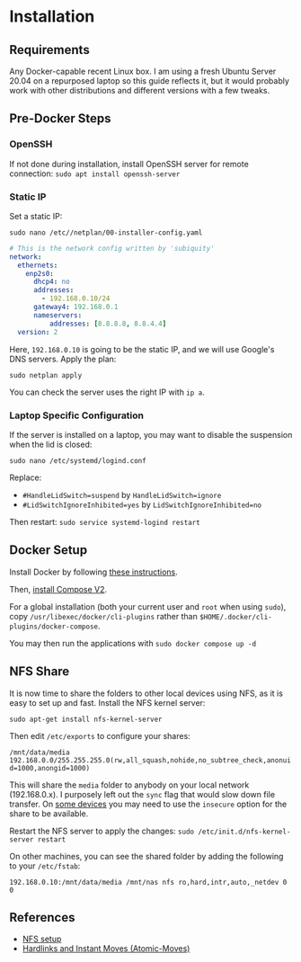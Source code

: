 # Installation

## Requirements

Any Docker-capable recent Linux box. 
I am using a fresh Ubuntu Server 20.04 on a repurposed laptop so this guide reflects it, 
but it would  probably work with other distributions and different versions with a few tweaks.

## Pre-Docker Steps

### OpenSSH

If not done during installation, install OpenSSH server for remote connection: `sudo apt install openssh-server`

### Static IP

Set a static IP:

`sudo nano /etc//netplan/00-installer-config.yaml`

```yaml
# This is the network config written by 'subiquity'
network:
  ethernets:
    enp2s0:
      dhcp4: no
      addresses:
        - 192.168.0.10/24
      gateway4: 192.168.0.1
      nameservers:
          addresses: [8.8.8.8, 8.8.4.4]
  version: 2
```

Here, `192.168.0.10` is going to be the static IP, and we will use Google's DNS servers. Apply the plan:

`sudo netplan apply`

You can check the server uses the right IP with `ip a`.

### Laptop Specific Configuration

If the server is installed on a laptop, you may want to disable the suspension when the lid is closed:

`sudo nano /etc/systemd/logind.conf`

Replace: 
- `#HandleLidSwitch=suspend` by `HandleLidSwitch=ignore`
- `#LidSwitchIgnoreInhibited=yes` by `LidSwitchIgnoreInhibited=no`

Then restart: `sudo service systemd-logind restart`

## Docker Setup

Install Docker by following [these instructions](https://docs.docker.com/engine/install/ubuntu/).

Then, [install Compose V2](https://docs.docker.com/compose/cli-command/#install-on-linux).

For a global installation (both your current user and `root` when using `sudo`),
copy `/usr/libexec/docker/cli-plugins` rather than `$HOME/.docker/cli-plugins/docker-compose`.

You may then run the applications with `sudo docker compose up -d`

## NFS Share

It is now time to share the folders to other local devices using NFS, as it is easy to set up and fast. 
Install the NFS kernel server:

`sudo apt-get install nfs-kernel-server`

Then edit `/etc/exports` to configure your shares:

`/mnt/data/media 192.168.0.0/255.255.255.0(rw,all_squash,nohide,no_subtree_check,anonuid=1000,anongid=1000)`

This will share the `media` folder to anybody on your local network (192.168.0.x). 
I purposely left out the `sync` flag that would slow down file transfer. 
On [some devices](https://forum.kodi.tv/showthread.php?tid=343434) you may need to use the `insecure` option for the share to be available.

Restart the NFS server to apply the changes: `sudo /etc/init.d/nfs-kernel-server restart`

On other machines, you can see the shared folder by adding the following to your `/etc/fstab`:

`192.168.0.10:/mnt/data/media /mnt/nas nfs ro,hard,intr,auto,_netdev 0 0`

## References

- [NFS setup](https://askubuntu.com/a/7124)
- [Hardlinks and Instant Moves (Atomic-Moves)](https://trash-guides.info/Hardlinks/Hardlinks-and-Instant-Moves/)
